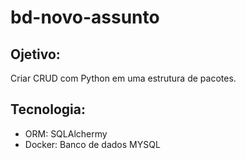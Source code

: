 # bd-novo-assunto

## Ojetivo:
Criar CRUD com Python em uma estrutura de pacotes.

## Tecnologia:
- ORM: SQLAlchermy
- Docker: Banco de dados MYSQL